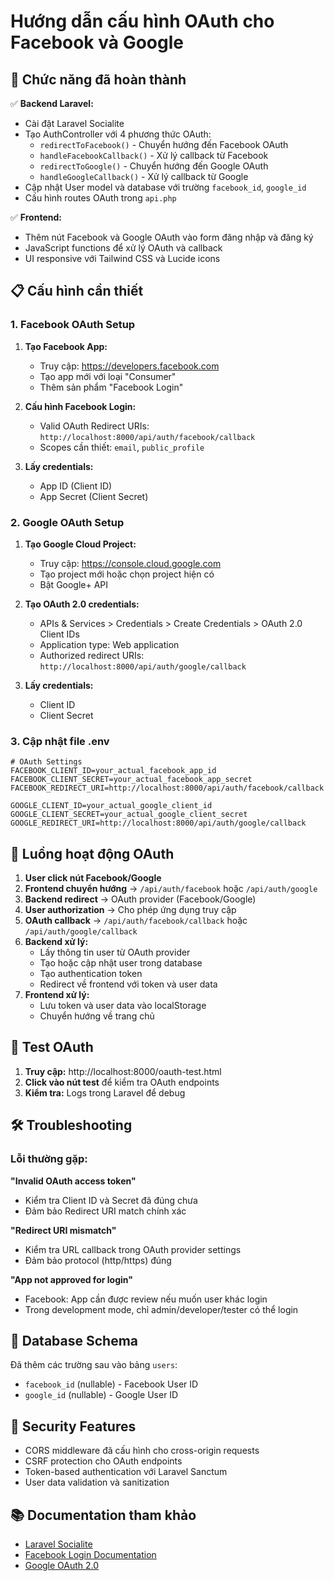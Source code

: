 # Hướng dẫn cấu hình OAuth cho Facebook và Google

## 🚀 Chức năng đã hoàn thành

✅ **Backend Laravel:**
- Cài đặt Laravel Socialite
- Tạo AuthController với 4 phương thức OAuth:
  - `redirectToFacebook()` - Chuyển hướng đến Facebook OAuth
  - `handleFacebookCallback()` - Xử lý callback từ Facebook
  - `redirectToGoogle()` - Chuyển hướng đến Google OAuth  
  - `handleGoogleCallback()` - Xử lý callback từ Google
- Cập nhật User model và database với trường `facebook_id`, `google_id`
- Cấu hình routes OAuth trong `api.php`

✅ **Frontend:**
- Thêm nút Facebook và Google OAuth vào form đăng nhập và đăng ký
- JavaScript functions để xử lý OAuth và callback
- UI responsive với Tailwind CSS và Lucide icons

## 📋 Cấu hình cần thiết

### 1. Facebook OAuth Setup

1. **Tạo Facebook App:**
   - Truy cập: https://developers.facebook.com
   - Tạo app mới với loại "Consumer"
   - Thêm sản phẩm "Facebook Login"

2. **Cấu hình Facebook Login:**
   - Valid OAuth Redirect URIs: `http://localhost:8000/api/auth/facebook/callback`
   - Scopes cần thiết: `email`, `public_profile`

3. **Lấy credentials:**
   - App ID (Client ID)
   - App Secret (Client Secret)

### 2. Google OAuth Setup

1. **Tạo Google Cloud Project:**
   - Truy cập: https://console.cloud.google.com
   - Tạo project mới hoặc chọn project hiện có
   - Bật Google+ API

2. **Tạo OAuth 2.0 credentials:**
   - APIs & Services > Credentials > Create Credentials > OAuth 2.0 Client IDs
   - Application type: Web application
   - Authorized redirect URIs: `http://localhost:8000/api/auth/google/callback`

3. **Lấy credentials:**
   - Client ID
   - Client Secret

### 3. Cập nhật file .env

```env
# OAuth Settings
FACEBOOK_CLIENT_ID=your_actual_facebook_app_id
FACEBOOK_CLIENT_SECRET=your_actual_facebook_app_secret
FACEBOOK_REDIRECT_URI=http://localhost:8000/api/auth/facebook/callback

GOOGLE_CLIENT_ID=your_actual_google_client_id
GOOGLE_CLIENT_SECRET=your_actual_google_client_secret
GOOGLE_REDIRECT_URI=http://localhost:8000/api/auth/google/callback
```

## 🔄 Luồng hoạt động OAuth

1. **User click nút Facebook/Google**
2. **Frontend chuyển hướng** → `/api/auth/facebook` hoặc `/api/auth/google`
3. **Backend redirect** → OAuth provider (Facebook/Google)
4. **User authorization** → Cho phép ứng dụng truy cập
5. **OAuth callback** → `/api/auth/facebook/callback` hoặc `/api/auth/google/callback`
6. **Backend xử lý:**
   - Lấy thông tin user từ OAuth provider
   - Tạo hoặc cập nhật user trong database
   - Tạo authentication token
   - Redirect về frontend với token và user data
7. **Frontend xử lý:**
   - Lưu token và user data vào localStorage
   - Chuyển hướng về trang chủ

## 🧪 Test OAuth

1. **Truy cập:** http://localhost:8000/oauth-test.html
2. **Click vào nút test** để kiểm tra OAuth endpoints
3. **Kiểm tra:** Logs trong Laravel để debug

## 🛠️ Troubleshooting

### Lỗi thường gặp:

**"Invalid OAuth access token"**
- Kiểm tra Client ID và Secret đã đúng chưa
- Đảm bảo Redirect URI match chính xác

**"Redirect URI mismatch"**
- Kiểm tra URL callback trong OAuth provider settings
- Đảm bảo protocol (http/https) đúng

**"App not approved for login"**
- Facebook: App cần được review nếu muốn user khác login
- Trong development mode, chỉ admin/developer/tester có thể login

## 📝 Database Schema

Đã thêm các trường sau vào bảng `users`:
- `facebook_id` (nullable) - Facebook User ID
- `google_id` (nullable) - Google User ID

## 🔐 Security Features

- CORS middleware đã cấu hình cho cross-origin requests
- CSRF protection cho OAuth endpoints
- Token-based authentication với Laravel Sanctum
- User data validation và sanitization

## 📚 Documentation tham khảo

- [Laravel Socialite](https://laravel.com/docs/socialite)
- [Facebook Login Documentation](https://developers.facebook.com/docs/facebook-login)
- [Google OAuth 2.0](https://developers.google.com/identity/protocols/oauth2)
